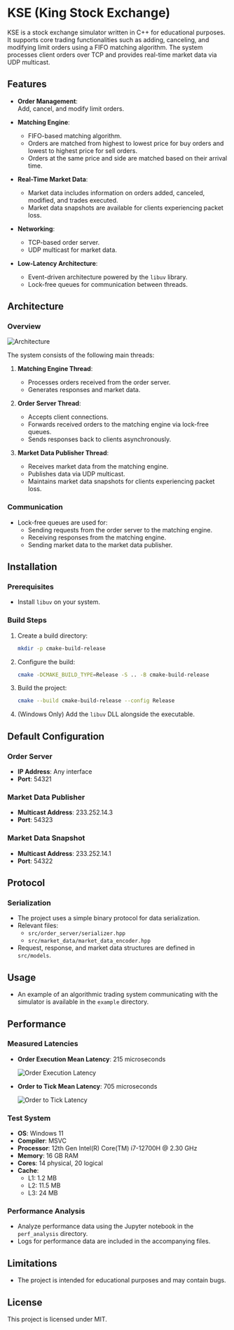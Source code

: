 # KSE (King Stock Exchange)

KSE is a stock exchange simulator written in C++ for educational purposes. It supports core trading functionalities such as adding, canceling, and modifying limit orders using a FIFO matching algorithm. The system processes client orders over TCP and provides real-time market data via UDP multicast.

## Features

- **Order Management**:  
  Add, cancel, and modify limit orders.
  
- **Matching Engine**:  
  - FIFO-based matching algorithm.  
  - Orders are matched from highest to lowest price for buy orders and lowest to highest price for sell orders.  
  - Orders at the same price and side are matched based on their arrival time.  
  
- **Real-Time Market Data**:  
  - Market data includes information on orders added, canceled, modified, and trades executed.  
  - Market data snapshots are available for clients experiencing packet loss.  
  
- **Networking**:  
  - TCP-based order server.  
  - UDP multicast for market data.  
  
- **Low-Latency Architecture**:  
  - Event-driven architecture powered by the `libuv` library.  
  - Lock-free queues for communication between threads.  

## Architecture

### Overview

![Architecture](https://github.com/spiraln/kse/blob/main/assets/arch.png?raw=true)

The system consists of the following main threads:

1. **Matching Engine Thread**:  
   - Processes orders received from the order server.  
   - Generates responses and market data.  

2. **Order Server Thread**:  
   - Accepts client connections.  
   - Forwards received orders to the matching engine via lock-free queues.  
   - Sends responses back to clients asynchronously.  

3. **Market Data Publisher Thread**:  
   - Receives market data from the matching engine.  
   - Publishes data via UDP multicast.  
   - Maintains market data snapshots for clients experiencing packet loss.  

### Communication
- Lock-free queues are used for:  
  - Sending requests from the order server to the matching engine.  
  - Receiving responses from the matching engine.  
  - Sending market data to the market data publisher.  

## Installation

### Prerequisites
- Install `libuv` on your system.

### Build Steps
1. Create a build directory:  
   ```bash
   mkdir -p cmake-build-release
   ```

2. Configure the build:  
   ```bash
   cmake -DCMAKE_BUILD_TYPE=Release -S .. -B cmake-build-release
   ```

3. Build the project:  
   ```bash
   cmake --build cmake-build-release --config Release
   ```

4. (Windows Only) Add the `libuv` DLL alongside the executable.

## Default Configuration

### Order Server
- **IP Address**: Any interface  
- **Port**: 54321  

### Market Data Publisher
- **Multicast Address**: 233.252.14.3  
- **Port**: 54323  

### Market Data Snapshot
- **Multicast Address**: 233.252.14.1  
- **Port**: 54322  

## Protocol

### Serialization
- The project uses a simple binary protocol for data serialization.  
- Relevant files:  
  - `src/order_server/serializer.hpp`  
  - `src/market_data/market_data_encoder.hpp`  
- Request, response, and market data structures are defined in `src/models`.  

## Usage
- An example of an algorithmic trading system communicating with the simulator is available in the `example` directory.

## Performance

### Measured Latencies
- **Order Execution Mean Latency**: 215 microseconds  

  ![Order Execution Latency](https://github.com/spiraln/kse/blob/main/assets/exec_lat.png?raw=true)

- **Order to Tick Mean Latency**: 705 microseconds  

  ![Order to Tick Latency](https://github.com/spiraln/kse/blob/main/assets/odt_lat.png?raw=true)

### Test System
- **OS**: Windows 11  
- **Compiler**: MSVC  
- **Processor**: 12th Gen Intel(R) Core(TM) i7-12700H @ 2.30 GHz  
- **Memory**: 16 GB RAM  
- **Cores**: 14 physical, 20 logical  
- **Cache**:  
  - L1: 1.2 MB  
  - L2: 11.5 MB  
  - L3: 24 MB  

### Performance Analysis
- Analyze performance data using the Jupyter notebook in the `perf_analysis` directory.  
- Logs for performance data are included in the accompanying files.  

## Limitations
- The project is intended for educational purposes and may contain bugs.  

## License
This project is licensed under MIT.
